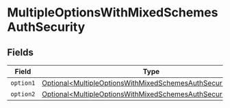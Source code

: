 # MultipleOptionsWithMixedSchemesAuthSecurity


## Fields

| Field                                                                                                                                          | Type                                                                                                                                           | Required                                                                                                                                       | Description                                                                                                                                    |
| ---------------------------------------------------------------------------------------------------------------------------------------------- | ---------------------------------------------------------------------------------------------------------------------------------------------- | ---------------------------------------------------------------------------------------------------------------------------------------------- | ---------------------------------------------------------------------------------------------------------------------------------------------- |
| `option1`                                                                                                                                      | [Optional\<MultipleOptionsWithMixedSchemesAuthSecurityOption1>](../../models/operations/MultipleOptionsWithMixedSchemesAuthSecurityOption1.md) | :heavy_minus_sign:                                                                                                                             | N/A                                                                                                                                            |
| `option2`                                                                                                                                      | [Optional\<MultipleOptionsWithMixedSchemesAuthSecurityOption2>](../../models/operations/MultipleOptionsWithMixedSchemesAuthSecurityOption2.md) | :heavy_minus_sign:                                                                                                                             | N/A                                                                                                                                            |